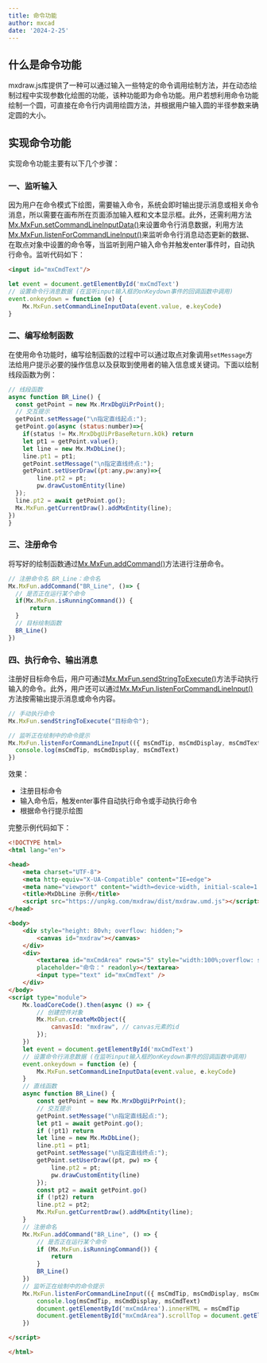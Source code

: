 ```yaml
---
title: 命令功能
author: mxcad
date: '2024-2-25'
---
```


## 什么是命令功能

mxdraw.js库提供了一种可以通过输入一些特定的命令调用绘制方法，并在动态绘制过程中实现参数化绘图的功能，该种功能即为命令功能。用户若想利用命令功能绘制一个圆，可直接在命令行内调用绘圆方法，并根据用户输入圆的半径参数来确定圆的大小。

## 实现命令功能

实现命令功能主要有以下几个步骤：

### 一、监听输入

因为用户在命令模式下绘图，需要输入命令，系统会即时输出提示消息或相关命令消息，所以需要在画布所在页面添加输入框和文本显示框。此外，还需利用方法[Mx.MxFun.setCommandLineInputData()](https://mxcad.github.io/mxdraw_api_docs/classes/MxFun.html#setCommandLineInputData)来设置命令行消息数据，利用方法[Mx.MxFun.listenForCommandLineInput()](https://mxcad.github.io/mxdraw_api_docs/classes/MxFun.html#listenForCommandLineInput)来监听命令行消息动态更新的数据、在取点对象中设置的命令等，当监听到用户输入命令并触发enter事件时，自动执行命令。监听代码如下：

```html
<input id="mxCmdText"/>
```
```js
let event = document.getElementById('mxCmdText')
// 设置命令行消息数据 (在监听input输入框的onKeydown事件的回调函数中调用)
event.onkeydown = function (e) {
    Mx.MxFun.setCommandLineInputData(event.value, e.keyCode)
}
```
### 二、编写绘制函数

在使用命令功能时，编写绘制函数的过程中可以通过取点对象调用`setMessage`方法给用户提示必要的操作信息以及获取到使用者的输入信息或关键词。下面以绘制线段函数为例：
```js
// 线段函数
async function BR_Line() {
  const getPoint = new Mx.MrxDbgUiPrPoint();
  // 交互提示
  getPoint.setMessage("\n指定直线起点:");
  getPoint.go(async (status:number)=>{
    if(status != Mx.MrxDbgUiPrBaseReturn.kOk) return
    let pt1 = getPoint.value();
    let line = new Mx.MxDbLine();
    line.pt1 = pt1;
    getPoint.setMessage("\n指定直线终点:");
    getPoint.setUserDraw((pt:any,pw:any)=>{
        line.pt2 = pt;
        pw.drawCustomEntity(line)
  });
  line.pt2 = await getPoint.go();
  Mx.MxFun.getCurrentDraw().addMxEntity(line);
})
}
```
### 三、注册命令

将写好的绘制函数通过[Mx.MxFun.addCommand()](https://mxcad.github.io/mxdraw_api_docs/classes/MxFun.html#addCommand)方法进行注册命令。

```js
// 注册命令名 BR_Line：命令名
Mx.MxFun.addCommand("BR_Line", ()=> {
  // 是否正在运行某个命令
  if(Mx.MxFun.isRunningCommand()) {
      return
  }
  // 目标绘制函数
  BR_Line()
})
```
### 四、执行命令、输出消息

注册好目标命令后，用户可通过[Mx.MxFun.sendStringToExecute()](https://mxcad.github.io/mxdraw_api_docs/classes/MxFun.html#sendStringToExecute)方法手动执行输入的命令。此外，用户还可以通过[Mx.MxFun.listenForCommandLineInput()](https://mxcad.github.io/mxdraw_api_docs/classes/MxFun.html#listenForCommandLineInput)方法按需输出提示消息或命令内容。

```js
// 手动执行命令
Mx.MxFun.sendStringToExecute("目标命令");

// 监听正在绘制中的命令提示
Mx.MxFun.listenForCommandLineInput(({ msCmdTip, msCmdDisplay, msCmdText }) => {
  console.log(msCmdTip, msCmdDisplay, msCmdText)
})
```

效果：
* 注册目标命令
* 输入命令后，触发enter事件自动执行命令或手动执行命令
* 根据命令行提示绘图

<demo :url="$withBase('/samples/commandMode/basedOnnUsing.html')" />   

完整示例代码如下：
```html
<!DOCTYPE html>
<html lang="en">

<head>
    <meta charset="UTF-8">
    <meta http-equiv="X-UA-Compatible" content="IE=edge">
    <meta name="viewport" content="width=device-width, initial-scale=1.0">
    <title>MxDbLine 示例</title>
    <script src="https://unpkg.com/mxdraw/dist/mxdraw.umd.js"></script>
</head>

<body>
    <div style="height: 80vh; overflow: hidden;">
        <canvas id="mxdraw"></canvas>
    </div>
    <div>
        <textarea id="mxCmdArea" rows="5" style="width:100%;overflow: scroll;" 
        placeholder="命令：" readonly></textarea>
        <input type="text" id="mxCmdText" />
    </div>
</body>
<script type="module">
    Mx.loadCoreCode().then(async () => {
        // 创建控件对象
        Mx.MxFun.createMxObject({
            canvasId: "mxdraw", // canvas元素的id
        });
    })
    let event = document.getElementById('mxCmdText')
    // 设置命令行消息数据 (在监听input输入框的onKeydown事件的回调函数中调用)
    event.onkeydown = function (e) {
        Mx.MxFun.setCommandLineInputData(event.value, e.keyCode)
    }
    // 直线函数
    async function BR_Line() {
        const getPoint = new Mx.MrxDbgUiPrPoint();
        // 交互提示
        getPoint.setMessage("\n指定直线起点:");
        let pt1 = await getPoint.go();
        if (!pt1) return
        let line = new Mx.MxDbLine();
        line.pt1 = pt1;
        getPoint.setMessage("\n指定直线终点:");
        getPoint.setUserDraw((pt, pw) => {
            line.pt2 = pt;
            pw.drawCustomEntity(line)
        });
        const pt2 = await getPoint.go()
        if (!pt2) return
        line.pt2 = pt2;
        Mx.MxFun.getCurrentDraw().addMxEntity(line);
    }
    // 注册命名
    Mx.MxFun.addCommand("BR_Line", () => {
        // 是否正在运行某个命令
        if (Mx.MxFun.isRunningCommand()) {
            return
        }
        BR_Line()
    })
    // 监听正在绘制中的命令提示
    Mx.MxFun.listenForCommandLineInput(({ msCmdTip, msCmdDisplay, msCmdText }) => {
        console.log(msCmdTip, msCmdDisplay, msCmdText)
        document.getElementById('mxCmdArea').innerHTML = msCmdTip
        document.getElementById("mxCmdArea").scrollTop = document.getElementById("mxCmdArea").scrollHeight;
    })

</script>

</html>
```